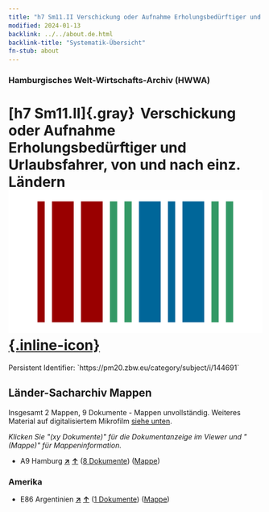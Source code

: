 ```yaml
---
title: "h7 Sm11.II Verschickung oder Aufnahme Erholungsbedürftiger und Urlaubsfahrer, von und nach einz. Ländern"
modified: 2024-01-13
backlink: ../../about.de.html
backlink-title: "Systematik-Übersicht"
fn-stub: about
---
```


### Hamburgisches Welt-Wirtschafts-Archiv (HWWA)

# [h7 Sm11.II]{.gray}&#8201; Verschickung oder Aufnahme Erholungsbedürftiger und Urlaubsfahrer, von und nach einz. Ländern &#160; [![Wikidata](/images/Wikidata-logo.svg "Wikidata"){.inline-icon}](http://www.wikidata.org/entity/Q104700125)

<div class="hint">Persistent Identifier: `https://pm20.zbw.eu/category/subject/i/144691`</div>







## Länder-Sacharchiv Mappen






Insgesamt 2 Mappen, 9 Dokumente - Mappen unvollständig. Weiteres Material auf digitalisiertem Mikrofilm [siehe unten](#filmsections).

_Klicken Sie "(xy Dokumente)" für die Dokumentanzeige im Viewer und "(Mappe)" für Mappeninformation._



- A9 Hamburg [**&nearr;**](../../../geo/i/140905/about.de.html "Hamburg (alle Mappen)") [**&uarr;**](../../../geo/about.de.html#A9 "Ländersystematik") (<a href="https://pm20.zbw.eu/iiifview/folder/sh/140905,144691" title="über: Hamburg : Verschickung oder Aufnahme Erholungsbedürftiger und Urlaubsfahrer, von und nach einz. Ländern" target="_blank">8 Dokumente</a>) ([Mappe](../../../../folder/sh/1409xx/140905/1446xx/144691/about.de.html))

### Amerika

- E86 Argentinien [**&nearr;**](../../../geo/i/141692/about.de.html "Argentinien (alle Mappen)") [**&uarr;**](../../../geo/about.de.html#E86 "Ländersystematik") (<a href="https://pm20.zbw.eu/iiifview/folder/sh/141692,144691" title="über: Argentinien : Verschickung oder Aufnahme Erholungsbedürftiger und Urlaubsfahrer, von und nach einz. Ländern" target="_blank">1 Dokumente</a>) ([Mappe](../../../../folder/sh/1416xx/141692/1446xx/144691/about.de.html))



<a id="filmsections" />













